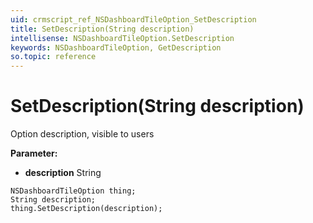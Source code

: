 ```yaml
---
uid: crmscript_ref_NSDashboardTileOption_SetDescription
title: SetDescription(String description)
intellisense: NSDashboardTileOption.SetDescription
keywords: NSDashboardTileOption, GetDescription
so.topic: reference
---
```


# SetDescription(String description)

Option description, visible to users

**Parameter:** 
 - **description** String

```crmscript
NSDashboardTileOption thing;
String description;
thing.SetDescription(description);
```

